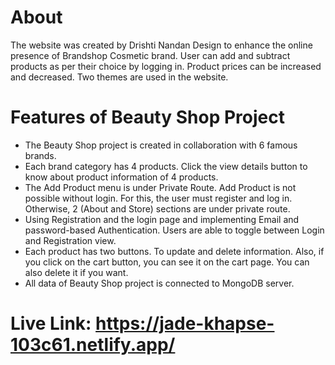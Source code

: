 # About
The website was created by Drishti Nandan Design to enhance the online presence of Brandshop Cosmetic brand. User can add and subtract products as per their choice by logging in. Product prices can be increased and decreased. Two themes are used in the website.

# Features of Beauty Shop Project

- The Beauty Shop project is created in collaboration with 6 famous brands.
- Each brand category has 4 products. Click the view details button to know about product information of 4 products.
- The Add Product menu is under Private Route. Add Product is not possible without login. For this, the user must register and log in. Otherwise, 2 (About and Store) sections are under private route.
- Using Registration and the login page and implementing Email and password-based Authentication. Users are able to toggle between Login and Registration view.
- Each product has two buttons. To update and delete information. Also, if you click on the cart button, you can see it on the cart page. You can also delete it if you want.
- All data of Beauty Shop project is connected to MongoDB server.

# Live Link: https://jade-khapse-103c61.netlify.app/
